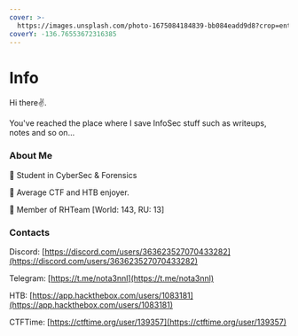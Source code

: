 ```yaml
---
cover: >-
  https://images.unsplash.com/photo-1675084184839-bb084eadd9d8?crop=entropy&cs=tinysrgb&fm=jpg&ixid=MnwxOTcwMjR8MHwxfHJhbmRvbXx8fHx8fHx8fDE2NzY3NjEzNjQ&ixlib=rb-4.0.3&q=80
coverY: -136.76553672316385
---
```


# Info

Hi there✌.&#x20;

You've reached the place where I save InfoSec stuff such as writeups, notes and so on... &#x20;

### About Me

 Student in CyberSec & Forensics

 Average CTF and HTB enjoyer.

 Member of RHTeam \[World: 143, RU: 13]

### Contacts

Discord: [https://discord.com/users/363623527070433282](https://discord.com/users/363623527070433282)

Telegram: [https://t.me/nota3nnl](https://t.me/nota3nnl)

HTB: [https://app.hackthebox.com/users/1083181](https://app.hackthebox.com/users/1083181)

CTFTime: [https://ctftime.org/user/139357](https://ctftime.org/user/139357)



